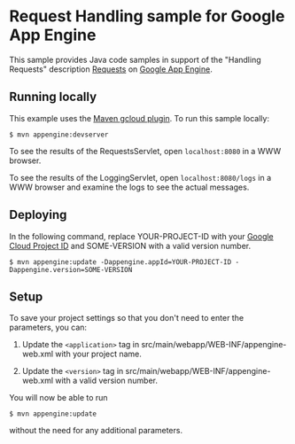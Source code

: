 # Request Handling sample for Google App Engine

This sample provides Java code samples in support of the "Handling Requests" description  [Requests][requests-doc] on [Google App
Engine][ae-docs].

[requests-doc]: https://cloud.google.com/appengine/docs/java/requests
[ae-docs]: https://cloud.google.com/appengine/docs/java/

## Running locally 
This example uses the
[Maven gcloud plugin](https://cloud.google.com/appengine/docs/java/managed-vms/maven).
To run this sample locally:

    $ mvn appengine:devserver

To see the results of the RequestsServlet, open `localhost:8080` in a WWW browser.

To see the results of the LoggingServlet, open `localhost:8080/logs` in a WWW browser
and examine the logs to see the actual messages.

## Deploying
In the following command, replace YOUR-PROJECT-ID with your
[Google Cloud Project ID](https://developers.google.com/console/help/new/#projectnumber) 
and SOME-VERSION with a valid version number.

    $ mvn appengine:update -Dappengine.appId=YOUR-PROJECT-ID -Dappengine.version=SOME-VERSION

## Setup
To save your project settings so that you don't need to enter the
 parameters, you can:

1. Update the `<application>` tag in src/main/webapp/WEB-INF/appengine-web.xml
   with your project name.

2. Update the `<version>` tag in src/main/webapp/WEB-INF/appengine-web.xml
   with a valid version number.


You will now be able to run

    $ mvn appengine:update

without the need for any additional parameters.
